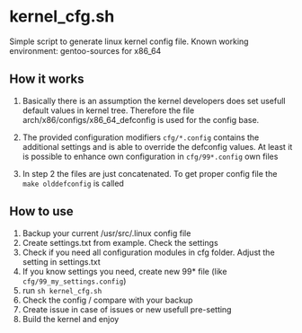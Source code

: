 # kernel_cfg.sh

Simple script to generate linux kernel config file.
Known working environment: gentoo-sources for x86_64

## How it works

  1. Basically there is an assumption the kernel developers does set usefull default values in kernel tree.
Therefore the file arch/x86/configs/x86_64_defconfig is used for the config base.

  2. The provided configuration modifiers `cfg/*.config` contains the additional settings and is able to override the defconfig values. At least it is possible to enhance own configuration in `cfg/99*.config` own files
  
  3. In step 2 the files are just concatenated. To get proper config file the `make olddefconfig` is called
  
 ## How to use
 
  1. Backup your current /usr/src/.linux config file
  2. Create settings.txt from example. Check the settings
  3. Check if you need all configuration modules in cfg folder. Adjust the setting in settings.txt
  4. If you know settings you need, create new 99* file (like `cfg/99_my_settings.config`)
  5. run `sh kernel_cfg.sh`
  6. Check the config / compare with your backup
  7. Create issue in case of issues or new usefull pre-setting
  8. Build the kernel and enjoy
